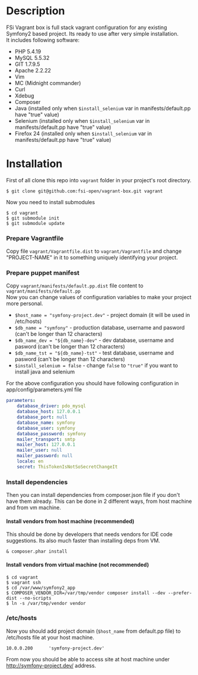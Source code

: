 # Description
FSi Vagrant box is full stack vagrant configuration for any existing Symfony2 based project. Its ready to use after
very simple installation.  
It includes following software: 

* PHP 5.4.19 
* MySQL 5.5.32
* GIT 1.7.9.5
* Apache 2.2.22
* Vim
* MC (Midnight commander)
* Curl
* Xdebug
* Composer
* Java (installed only when ``$install_selenium`` var in manifests/default.pp have "true" value)
* Selenium (installed only when ``$install_selenium`` var in manifests/default.pp have "true" value)
* Firefox 24 (installed only when ``$install_selenium`` var in manifests/default.pp have "true" value)

# Installation

First of all clone this repo into ``vagrant`` folder in your project's root directory. 

```
$ git clone git@github.com:fsi-open/vagrant-box.git vagrant
```

Now you need to install submodules

```
$ cd vagrant
$ git submodule init
$ git submodule update
```

### Prepare Vagrantfile

Copy file ``vagrant/Vagrantfile.dist`` to ``vagrant/Vagrantfile`` and change "PROJECT-NAME" in it to something uniquely
identifying your project.

### Prepare puppet manifest

Copy ``vagrant/manifests/default.pp.dist`` file content to ``vagrant/manifests/default.pp``  
Now you can change values of configuration variables to make your project more personal.

* ``$host_name = "symfony-project.dev"`` - project domain (it will be used in /etc/hosts) 
* ``$db_name = "symfony"`` - production database, username and pasword (can't be longer than 12 characters) 
* ``$db_name_dev = "${db_name}-dev"`` - dev database, username and pasword (can't be longer than 12 characters)
* ``$db_name_tst = "${db_name}-tst"`` - test database, username and pasword (can't be longer than 12 characters)
* ``$install_selenium = false`` - change ``false`` to ``"true"`` if you want to install java and selenium

For the above configuration you should have following configuration in app/config/parameters.yml file 

```yml
parameters:
    database_driver: pdo_mysql
    database_host: 127.0.0.1
    database_port: null
    database_name: symfony
    database_user: symfony
    database_password: symfony
    mailer_transport: smtp
    mailer_host: 127.0.0.1
    mailer_user: null
    mailer_password: null
    locale: en
    secret: ThisTokenIsNotSoSecretChangeIt
```

### Install dependencies

Then you can install dependencies from composer.json file if you don't have them already.
This can be done in 2 different ways, from host machine and from vm machine.

#### Install vendors from host machine (recommended) 

This should be done by developers that needs vendors for IDE code suggestions. Its also much faster than
installing deps from VM.

```
& composer.phar install
```

#### Install vendors from virtual machine (not recommended) 

```
$ cd vagrant
$ vagrant ssh
$ cd /var/www/symfony2_app
$ COMPOSER_VENDOR_DIR=/var/tmp/vendor composer install --dev --prefer-dist --no-scripts
$ ln -s /var/tmp/vendor vendor
```

### /etc/hosts

Now you should add project domain (``$host_name`` from default.pp file) to /etc/hosts file at your host machine. 

```
10.0.0.200      'symfony-project.dev'
```

From now you should be able to access site at host machine under http://symfony-project.dev/ address.
